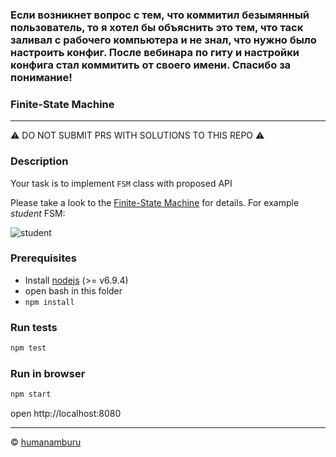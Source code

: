 ### Если возникнет вопрос с тем, что коммитил безымянный пользователь, то я хотел бы объяснить это тем, что таск заливал с рабочего компьютера и не знал, что нужно было настроить конфиг. После вебинара по гиту и настройки конфига стал коммитить от своего имени. Спасибо за понимание!



### Finite-State Machine

---
⚠️ DO NOT SUBMIT PRS WITH SOLUTIONS TO THIS REPO ⚠️

### Description

Your task is to implement `FSM` class with proposed API

Please take a look to the [Finite-State Machine](https://en.wikipedia.org/wiki/Finite-state_machine) for details.
For example _student_ FSM:

![student](https://i.imgur.com/07IO6TE.png)

### Prerequisites
* Install [nodejs](https://nodejs.org/en/) (>= v6.9.4)
* open bash in this folder
* `npm install`

### Run tests
```sh
npm test
```

### Run in browser
```sh
npm start
```

open http://localhost:8080

---

© [humanamburu](https://github.com/humanamburu)
